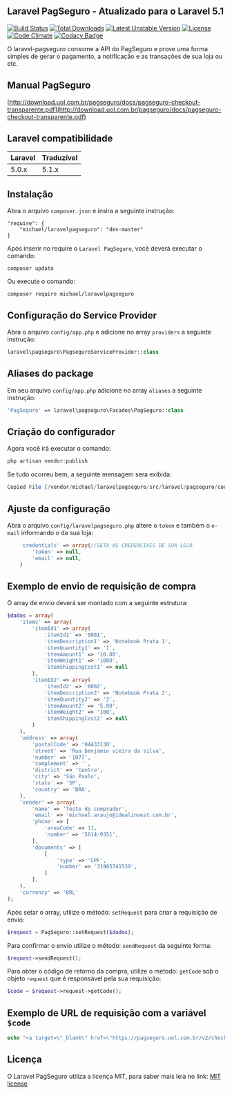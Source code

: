 ## Laravel PagSeguro - Atualizado para o Laravel 5.1

[![Build Status](https://travis-ci.org/michaeldouglas/laravel-pagseguro.svg?branch=master)](https://travis-ci.org/michaeldouglas/laravel-pagseguro)
[![Total Downloads](https://poser.pugx.org/michael/laravelpagseguro/downloads)](https://packagist.org/packages/michael/laravelpagseguro)
[![Latest Unstable Version](https://poser.pugx.org/leaphly/cart-bundle/v/unstable.svg)](//packagist.org/packages/michael/laravelpagseguro)
[![License](https://poser.pugx.org/leaphly/cart-bundle/license.svg)](https://packagist.org/packages/michael/laravelpagseguro)
[![Code Climate](https://codeclimate.com/github/michaeldouglas/laravel-pagseguro/badges/gpa.svg)](https://codeclimate.com/github/michaeldouglas/laravel-pagseguro)
[![Codacy Badge](https://www.codacy.com/project/badge/a358a57c8d4f4458b9d9055326f5a67c)](https://www.codacy.com/app/michaeldouglas010790/laravel-pagseguro)

O laravel-pagseguro consome a API do PagSeguro e prove uma forma 
simples de gerar o pagamento, a notificação e as transações de sua loja ou etc.

## Manual PagSeguro
[http://download.uol.com.br/pagseguro/docs/pagseguro-checkout-transparente.pdf](http://download.uol.com.br/pagseguro/docs/pagseguro-checkout-transparente.pdf)


## Laravel compatibilidade

 Laravel  | Traduzível
:---------|:----------
 5.0.x    | 5.1.x

## Instalação

Abra o arquivo `composer.json` e insira a seguinte instrução:

    "require": {
        "michael/laravelpagseguro": "dev-master"
    }

Após inserir no require o `Laravel PagSeguro`, você deverá executar o comando:

    composer update


Ou execute o comando:

    composer require michael/laravelpagseguro

## Configuração do Service Provider

Abra o arquivo `config/app.php` e adicione no array `providers` a seguinte instrução:

```php
laravel\pagseguro\PagseguroServiceProvider::class
```

## Aliases do package

Em seu arquivo `config/app.php` adicione no array `aliases` a seguinte instrução:

```php
'PagSeguro' => laravel\pagseguro\Facades\PagSeguro::class
```

## Criação do configurador

Agora você irá executar o comando:

```php
php artisan vendor:publish
```

Se tudo ocorreu bem, a seguinte mensagem sera exibida:

```php
Copied File [/vendor/michael/laravelpagseguro/src/laravel/pagseguro/config/laravelpagseguro.php] To [/config/laravelpagseguro.php]
```

## Ajuste da configuração

Abra o arquivo `config/laravelpagseguro.php` altere o `token` e também o `e-mail` informando o da sua loja:

```php
    'credentials' => array(//SETA AS CREDENCIAIS DE SUA LOJA
        'token' => null,
        'email' => null,
    )
```

## Exemplo de envio de requisição de compra

O array de envio deverá ser montado com a seguinte estrutura:

```php
$dados = array(
    'items' => array(
        'itemId1' => array(
            'itemId1' => '0001',
            'itemDescription1' => 'Notebook Prata 1',
            'itemQuantity1' => '1',
            'itemAmount1' => '10.00',
            'itemWeight1' => '1000',
            'itemShippingCost1' => null
        ),
        'itemId2' => array(
            'itemId2' => '0002',
            'itemDescription2' => 'Notebook Prata 2',
            'itemQuantity2' => '2',
            'itemAmount2' => '5.00',
            'itemWeight2' => '100',
            'itemShippingCost2' => null
        )
    ),
    'address' => array(
        'postalCode' => '04433130',
        'street' => 'Rua benjamin vieira da silva',
        'number' => '1077',
        'complement' => '',
        'district' => 'Centro',
        'city' => 'São Paulo',
        'state' => 'SP',
        'country' => 'BRA',
    ),
    'sender' => array(
        'name' => 'Teste do comprador',
        'email' => 'michael.araujo@idealinvest.com.br',
        'phone' => [
            'areaCode' => 11,
            'number' => '5614-9351',
        ],
        'documents' => [
            [
                'type' => 'CPF',
                'number' => '31985741539',
            ]
        ],
    ),
    'currency' => 'BRL'
);
```

Após setar o array, utilize o método: `setRequest` para criar a requisição de envio:

```php
$request = PagSeguro::setRequest($dados);
```

Para confirmar o envio utilize o método: `sendRequest` da seguinte forma:

```php
$request->sendRequest();
```

Para obter o código de retorno da compra, utilize o método: `getCode` sob o objeto `request` que é responsável pela sua requisição:
 
```php
$code = $request->request->getCode();
```

## Exemplo de URL de requisição com a variável `$code`

```php
echo "<a target=\"_blank\" href=\"https://pagseguro.uol.com.br/v2/checkout/payment.html?code=$code\"> Pagamento </a>"; 
```

## Licença

O Laravel PagSeguro utiliza a licença MIT, para saber mais leia no link: [MIT license](http://opensource.org/licenses/MIT)
